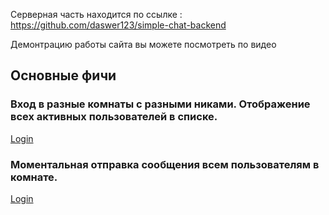 Серверная часть находится по ссылке : https://github.com/daswer123/simple-chat-backend

Демонтрацию работы сайта вы можете посмотреть по видео




## Основные фичи 
### Вход в разные комнаты с разными никами. Отображение всех активных пользователей в списке.
[Login](https://j.gifs.com/2x0X7M.gif)

### Моментальная отправка сообщения всем пользователям в комнате.
[Login](https://j.gifs.com/vl3wZ8.gif)
